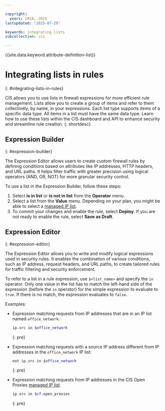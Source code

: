 ```yaml
---

copyright:
  years: 2018, 2025
lastupdated: "2025-07-29"

keywords: integrating lists
subcollection: cis

---
```


{{site.data.keyword.attribute-definition-list}}

# Integrating lists in rules
{: #integrating-lists-in-rules}

CIS allows you to use lists in firewall expressions for more efficient rule management. Lists allow you to create a group of items and refer to them collectively, by name, in your expressions. Each list type supports items of a specific data type. All items in a list must have the same data type. Learn how to use these lists within the CIS dashboard and API to enhance security and streamline rule creation.
{: shortdesc}

## Expression Builder
{: #expression-builder}

The Expression Editor allows users to create custom firewall rules by defining conditions based on attributes like IP addresses, HTTP headers, and URL paths. It helps filter traffic with greater precision using logical operators (AND, OR, NOT) for more granular security control.

To use a list in the Expression Builder, follow these steps:

1. Select **is in list** or **is not in list** from the **Operator** menu.
1. Select a list from the **Value** menu. Depending on your plan, you might be able to select a [managed IP list](/docs/cis?topic=cis-using-managed-lists&interface=cli#managed-ip-lists).
1. To commit your changes and enable the rule, select **Deploy**. If you are not ready to enable the rule, select **Save as Draft**.

## Expression Editor
{: #expression-editor}

The Expression Editor allows you to write and modify logical expressions used in security rules. It enables the combination of various conditions, such as IP address, request headers, and URL paths, to create tailored rules for traffic filtering and security enforcement.

To refer to a list in a rule expression, use `$<list_name>` and specify the `in` operator. Only one value in the list has to match the left-hand side of the expression (before the `in` operator) for the simple expression to evaluate to `true`. If there is no match, the expression evaluates to `false`.

Examples:

* Expression matching requests from IP addresses that are in an IP list named `office_network`:

   ```sh
   ip.src in $office_network
   ```
   {: pre}

* Expression matching requests with a source IP address different from IP addresses in the `office_network` IP list:

   ```sh
   not ip.src in $office_network
   ```
   {: pre}

* Expression matching requests from IP addresses in the CIS Open Proxies [managed IP list](/docs/cis?topic=cis-using-managed-lists&interface=cli#managed-ip-lists).

   ```sh
   ip.src in $cf.open_proxies
   ```
   {: pre}

